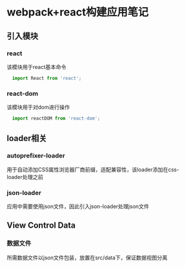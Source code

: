# webpack+react构建应用笔记

## 引入模块

### react

该模块用于react基本命令

```javascript
  import React from 'react';
```

### react-dom

该模块用于对dom进行操作

```javascript
  import reactDOM from 'react-dom';
```

## loader相关

### autoprefixer-loader

用于自动添加CSS属性浏览器厂商前缀，适配兼容性，该loader添加在css-loader处理之前

### json-loader

应用中需要使用json文件，因此引入json-loader处理json文件


## View Control Data

### 数据文件

所需数据文件以json文件包装，放置在src/data下，保证数据视图分离
